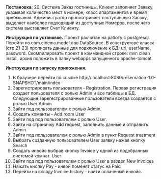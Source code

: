 **Постановка:**
20. Система Заказ гостиницы. Клиент заполняет Заявку, 
указывая количество мест в номере, класс апартаментов и время пребывания.
Администратор просматривает поступившую Заявку, выделяет наиболее подходящий из доступных 
Номеров, после чего система выставляет Счет Клиенту.

**Инструкция по установке.**
Проект расчитан на работу с postgresql. 
Перейти по com.cinema.model.dao.DataSource. В конструкторе класса (стр 21-23)
прописать данные для подключение к БД: url, userName, password.
Скомпилировать проект в коммандной строке: mvn clean install, архив положить в папку webapps запущенного apache-tomcat

**Инструкция по запуску приложения.**
1. В браузере перейти по ссылке http://localhost:8080/reservation-1.0-SNAPSHOT/main/index
2. Зарегистрировать пользователя - Registration. Первая регистрация создает пользователя с ролью Admin и все таблицы в БД.
Следующие зарегестрированные пользователи всегда создается с ролью User
Admin
3. Зайти под пользователем с ролью Admin. 
4. Создать команты - Add room
User
5. Зайти под под пользователем с ролью User.
6. Зайти на страничку Add request, заполнить данные и отправить.
Admin
7. Зайти под пользователем с ролью Admin в пункт Request treatment
8. Выбрать созданную пользователем User заявку нажав кнопку Search
9. Создать инвойс выбрав кнопку Invoice у одной из подобранных системой комнат.
User
10.  Зайти под под пользователем с ролью User в раздел New invoices
11. Нажать кнопку Pay - инвой поменят статус на Paid
12. Перейти на вкладу Invoice history - найти оплаченый инвойс.


